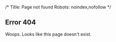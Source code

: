 /*
Title: Page not found
Robots: noindex,nofollow
*/


## Error 404


Woops. Looks like this page doesn't exist.

